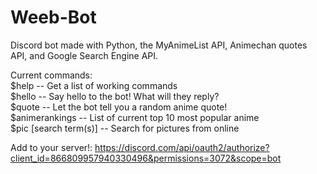 # Weeb-Bot
Discord bot made with Python, the MyAnimeList API,  Animechan quotes API, and Google Search Engine API.  

Current commands:  
$help -- Get a list of working commands  
$hello  -- Say hello to the bot! What will they reply?  
$quote -- Let the bot tell you a random anime quote!  
$animerankings -- List of current top 10 most popular anime  
$pic [search term(s)] -- Search for pictures from online  

Add to your server!: https://discord.com/api/oauth2/authorize?client_id=866809957940330496&permissions=3072&scope=bot  
